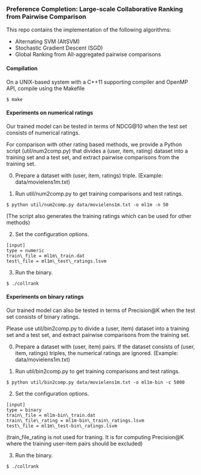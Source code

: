 ### Preference Completion: Large-scale Collaborative Ranking from Pairwise Comparison

This repo contains the implementation of the following algorithms:
- Alternating SVM (AltSVM)
- Stochastic Gradient Descent (SGD)
- Global Ranking from All-aggregated pairwise comparisons 

#### Compilation
On a UNIX-based system with a C++11 supporting compiler and OpenMP API, compile using the Makefile
```
$ make
```

#### Experiments on numerical ratings
Our trained model can be tested in terms of NDCG@10 when the test set consists of numerical ratings.

For comparison with other rating based methods, we provide a Python script (util/num2comp.py) that divides a (user, item, rating) dataset into a training set and a test set, and extract pairwise comparisons from the training set. 

0. Prepare a dataset with (user, item, ratings) triple. (Example: data/movielens1m.txt)

1. Run util/num2comp.py to get training comparisons and test ratings. 
```
$ python util/num2comp.py data/movielens1m.txt -o ml1m -n 50
```
(The script also generates the training ratings which can be used for other methods)

2. Set the configuration options.
```
[input]
type = numeric
train\_file = ml1m\_train.dat
test\_file = ml1m\_test\_ratings.lsvm
```

3. Run the binary. 
```
$ ./collrank
```

#### Experiments on binary ratings
Our trained model can also be tested in terms of Precision@K when the test set consists of binary ratings.

Please use util/bin2comp.py to divide a (user, item) dataset into a training set and a test set, and extract pairwise comparisons from the training set. 

0. Prepare a dataset with (user, item) pairs. If the dataset consists of (user, item, ratings) triples, the numerical ratings are ignored. (Example: data/movielens1m.txt)

1. Run util/bin2comp.py to get training comparisons and test ratings. 
```
$ python util/bin2comp.py data/movielens1m.txt -o ml1m-bin -c 5000
```

2. Set the configuration options.
```
[input]
type = binary
train\_file = ml1m-bin\_train.dat
train\_file\_rating = ml1m-bin\_train\_ratings.lsvm 
test\_file = ml1m\_test-bin\_ratings.lsvm
```
(train_file_rating is not used for traning. It is for computing Precision@K where the training user-item pairs should be excluded)

3. Run the binary.
```
$ ./collrank
```
